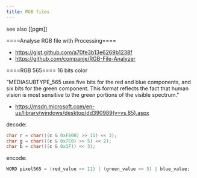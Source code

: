 ```yaml
---
title: RGB files
---
```

see also [[pgm]]

====Analyse RGB file with Processing====
* <https://gist.github.com/a70fe3b13e6269b1238f>
* <https://github.com/companje/RGB-File-Analyzer>

====RGB 565====
16 bits color

"MEDIASUBTYPE_565 uses five bits for the red and blue components, and six bits for the green component. This format reflects the fact that human vision is most sensitive to the green portions of the visible spectrum."
* <https://msdn.microsoft.com/en-us/library/windows/desktop/dd390989(v=vs.85).aspx>

decode:
```c
char r = char(((c & 0xF800) >> 11) << 3);
char g = char(((c & 0x7E0) >> 5) << 2);
char b = char(((c & 0x1F)) << 3);
```

encode:
```c
WORD pixel565 = (red_value << 11) | (green_value << 5) | blue_value;
```

